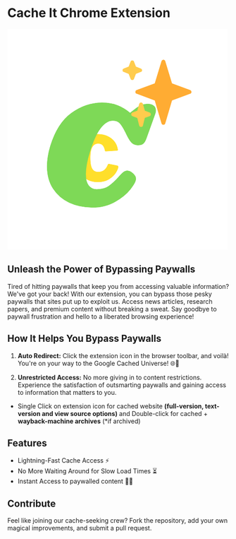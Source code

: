 # Cache It Chrome Extension

![Extension Icon](/misc/cache_it-removebg-preview.png)

## Unleash the Power of Bypassing Paywalls

Tired of hitting paywalls that keep you from accessing valuable information? We've got your back! With our extension, you can bypass those pesky paywalls that sites put up to exploit us. Access news articles, research papers, and premium content without breaking a sweat. Say goodbye to paywall frustration and hello to a liberated browsing experience!

## How It Helps You Bypass Paywalls

1. **Auto Redirect:** Click the extension icon in the browser toolbar, and voilà! You're on your way to the Google Cached Universe! 🌐💫

2. **Unrestricted Access:** No more giving in to content restrictions. Experience the satisfaction of outsmarting paywalls and gaining access to information that matters to you.

- Single Click on extension icon for cached website **(full-version, text-version and view source options)** and Double-click for cached + **wayback-machine archives** (*if archived)

## Features

- Lightning-Fast Cache Access ⚡
- No More Waiting Around for Slow Load Times ⏳
- Instant Access to paywalled content 🎩✨

## Contribute
Feel like joining our cache-seeking crew? Fork the repository, add your own magical improvements, and submit a pull request.

